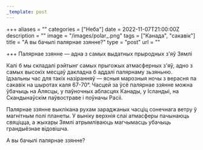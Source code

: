 ```yaml
---
_template: post
---
```



+++
aliases = ""
categories = ["Неба"]
date = 2022-11-07T21:00:00Z
description = ""
image = "/images/polar_.png"
tags = ["Канада", "сакавік"]
title = "А вы бачылі палярнае ззянне?"
type = "post"
url = ""

+++
Палярнае ззянне — адна з самых выдатных прыродных з'яў Зямлі  
  
Калі б мы складалі рэйтынг самых прыгожых атмасферных з'яў, адно з самых высокіх месцаў дакладна б аддалі палярнаму зьзяньню. Ідэальны час для такіх назіранняў — ясныя марозныя ночы з верасня па сакавік на шыротах каля 67-70°. Часцей за ўсё палярнае ззянне можна ўбачыць на Алясцы, у паўночных абласцях Канады, у Ісландыі, на Скандынаўскім паўвостраве і поўначы Расіі.  
  
Палярнае ззянне выклікана рухам зараджаных часціц сонечнага ветру ў магнітным полі планеты. У выніку верхнія слаі атмасферы пачынаюць свяціцца, а жыхары Зямлі атрымліваюць магчымасць убачыць грандыёзнае відовішча.  
  
А вы бачылі палярнае ззянне?
